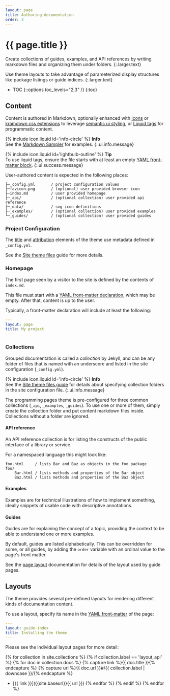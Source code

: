```yaml
---
layout: page
title: Authoring documentation
order: 3
---
```


# {{ page.title }}

Create collections of guides, examples, and API references by writing markdown files and organizing them under folders.
{:.larger.text}

Use theme layouts to take advantage of parameterized display structures like package listings or guide indices.
{:.larger.text}

- TOC
{::options toc_levels="2,3" /}
{:toc}


## Content

Content is authored in Markdown, optionally enhanced with [icons][svg-icons] or [kramdown css extensions][kramdown-block-ial] to leverage [semantic ui styling][semantic-ui], or [Liquid tags][liquid] for programmatic content.

<span>{% include icon.liquid id='info-circle' %} <b>Info</b></span><br> See the [Markdown Sampler][markdown-sampler] for examples.
{:.ui.info.message}

<span>{% include icon.liquid id='lightbulb-outline' %} <b>Tip</b></span><br> To use liquid tags, ensure the file starts with at least an empty [YAML front-matter block][front-matter].
{:.ui.success.message}

User-authored content is expected in the following places:

    ├─_config.yml       / project configuration values
    ├─favicon.png       / (optional) user provided browser icon
    ├─index.md          / user provided homepage
    ├─_api/             / (optional collection) user provided api reference
    ├─_data/            / svg icon definitions
    ├─_examples/        / (optional collection) user provided examples
    └─_guides/          / (optional collection) user provided guides


### Project Configuration

The [title]({{site.baseurl}}/guides/Theme-Features/#title-bar) and [attribution]({{site.baseurl}}/guides/Theme-Features/#attribution) elements of the theme use metadata defined in `_config.yml`.

See the [Site theme files]({{site.baseurl}}/guides/Installing-the-theme/Theme-files/#user-provided-configuration) guide for more details.

### Homepage

The first page seen by a visitor to the site is defined by the contents of `index.md`.

This file must start with a [YAML front-matter declaration][front-matter], which may be empty. After that, content is up to the user.

Typically, a front-matter declaration will include at least the following:

```yaml
---
layout: page
title: My project
---
```

### Collections

Grouped documentation is called a _collection_ by Jekyll, and can be any folder of files that is named with an underscore and listed in the site configuration (`_config.yml`).

<span>{% include icon.liquid id='info-circle' %} <b>Info</b></span><br> See the [Site theme files guide]({{site.baseurl}}/guides/Installing-the-theme/Theme-files/#theme-provided-configuration) for details about specifying collection folders in the site configuration file.
{:.ui.info.message}

The programming pages theme is pre-configured for three common collections (`_api`, `_examples`, `_guides`). To use one or more of them, simply create the collection folder and put content markdown files inside. Collections without a folder are ignored.

#### API reference

An API reference collection is for listing the constructs of the public interface of a library or service.

For a namespaced language this might look like:

    foo.html     / lists Bar and Baz as objects in the foo package
    foo/
        Bar.html / lists methods and properties of the Bar object
        Baz.html / lists methods and properties of the Baz object

#### Examples

Examples are for technical illustrations of how to implement something, ideally snippets of usable code with descriptive annotations.

#### Guides

Guides are for explaining the concept of a topic, providing the context to be able to understand one or more examples.

By default, guides are listed alphabetically. This can be overridden for some, or all guides, by adding the `order` variable with an ordinal value to the page's front matter.

See the [page layout][page-layout] documentation for details of the layout used by guide pages.


## Layouts

The theme provides several pre-defined layouts for rendering different kinds of documentation content.

To use a layout, specify its name in the [YAML front-matter][front-matter] of the page:

```yaml
---
layout: guide-index
title: Installing the theme
---
```

Please see the individual layout pages for more detail:

{% for collection in site.collections %}
{% if collection.label == 'layout_api' %}
{% for doc in collection.docs %}
  {% capture link %}{{ doc.title }}{% endcapture %}
  {% capture url %}{{ doc.url }}#/{{ collection.label | downcase }}/{% endcapture %}
- [{{ link }}]({{site.baseurl}}{{ url }})
{% endfor %}
{% endif %}
{% endfor %}



[front-matter]: https://jekyllrb.com/docs/frontmatter/ "YAML front matter is at minimum a set of triple-dashed lines"
[kramdown-block-ial]: https://kramdown.gettalong.org/quickref.html#block-attributes "kramdown block attributes"
[liquid]: https://shopify.github.io/liquid/ "Safe, customer-facing template language for flexible web apps"
[markdown-sampler]: {{site.baseurl}}/examples/sampler/#/examples/ "Samples of the markdown supported by lsdoc and GitHub Pages"
[page-layout]: {{site.baseurl}}/layout_api/page/#/layout_api/ "Documentation for the page layout"
[semantic-ui]: https://semantic-ui.com/globals/site.html "Semantic is a development framework that helps create beautiful, responsive layouts using human-friendly HTML"
[svg-icons]: {{site.baseurl}}/examples/sampler/#icons "A small set of svg icons are included in the theme"
